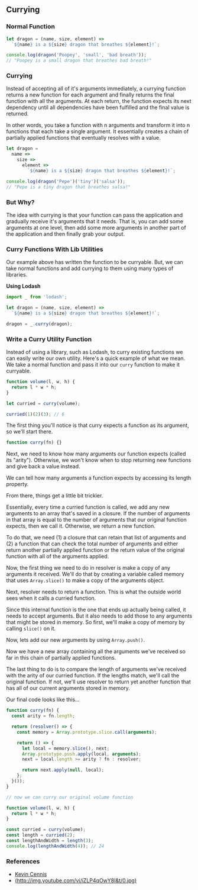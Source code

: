 
## Currying

### Normal Function

```javascript
let dragon = (name, size, element) =>
  `${name} is a ${size} dragon that breathes ${element}!`;

console.log(dragon('Poopey', 'small', 'bad breath'));
// "Poopey is a small dragon that breathes bad breath!"
```

### Currying

Instead of accepting all of it's arguments immediately, a currying function returns a new function for each argument and finally returns the final function with all the arguments. At each return, the function expects its next dependency until all dependencies have been fulfilled and the final value is returned.

In other words, you take a function with n arguments and transform it into n functions that each take a single argument. It essentially creates a chain of partially applied functions that eventually resolves with a value.

```javascript
let dragon =
  name =>
    size =>
      element =>
        `${name} is a ${size} dragon that breathes ${element}!`;

console.log(dragon('Pepe')('tiny')('salsa'));
// "Pepe is a tiny dragon that breathes salsa!"
```

### But Why?

The idea with currying is that your function can pass the application and gradually receive it's arguments that it needs. That is, you can add some arguments at one level, then add some more arguments in another part of the application and then finally grab your output.

### Curry Functions With Lib Utilities

Our example above has written the function to be curryable. But, we can take normal functions and add currying to them using many types of libraries.

**Using Lodash**

```javascript
import _ from 'lodash';

let dragon = (name, size, element) =>
  `${name} is a ${size} dragon that breathes ${element}!`;

dragon = _.curry(dragon);
```

### Write a Curry Utility Function

Instead of using a library, such as Lodash, to curry existing functions we can easily write our own utility. Here's a quick example of what we mean. We take a normal function and pass it into our `curry` function to make it curryable.

```javascript
function volume(l, w, h) {
  return l * w * h;
}

let curried = curry(volume);

curried(1)(2)(3); // 6
```

The first thing you'll notice is that curry expects a function as its argument, so we'll start there.

```javascript
function curry(fn) {}
```

Next, we need to know how many arguments our function expects (called its "arity"). Otherwise, we won't know when to stop returning new functions and give back a value instead.

We can tell how many arguments a function expects by accessing its length property.

From there, things get a little bit trickier.

Essentially, every time a curried function is called, we add any new arguments to an array that's saved in a closure. If the number of arguments in that array is equal to the number of arguments that our original function expects, then we call it. Otherwise, we return a new function.

To do that, we need (1) a closure that can retain that list of arguments and (2) a function that can check the total number of arguments and either return another partially applied function or the return value of the original function with all of the arguments applied.

Now, the first thing we need to do in resolver is make a copy of any arguments it received. We'll do that by creating a variable called memory that uses `Array.slice()` to make a copy of the arguments object.

Next, resolver needs to return a function. This is what the outside world sees when it calls a curried function.

Since this internal function is the one that ends up actually being called, it needs to accept arguments. But it also needs to add those to any arguments that might be stored in memory. So first, we'll make a copy of memory by calling `slice()` on it.

Now, lets add our new arguments by using `Array.push()`.

Now we have a new array containing all the arguments we've received so far in this chain of partially applied functions.

The last thing to do is to compare the length of arguments we've received with the arity of our curried function. If the lengths match, we'll call the original function. If not, we'll use resolver to return yet another function that has all of our current arguments stored in memory.

Our final code looks like this...

```javascript
function curry(fn) {
  const arity = fn.length;

  return (resolver() => {
    const memory = Array.prototype.slice.call(arguments);

    return () => {
      let local = memory.slice(), next;
      Array.prototype.push.apply(local, arguments);
      next = local.length >= arity ? fn : resolver;

      return next.apply(null, local);
    };
  }());
}

// now we can curry our original volume function

function volume(l, w, h) {
  return l * w * h;
}

const curried = curry(volume);
const length = curried(2);
const lengthAndWidth = length(3);
console.log(lengthAndWidth(4)); // 24
```

### References

- [Kevin Cennis](https://medium.com/@kevincennis/currying-in-javascript-c66080543528)
- [(http://img.youtube.com/vi/iZLP4qOwY8I&t/0.jpg)](http://www.youtube.com/watch?v=iZLP4qOwY8I&t "Currying")
